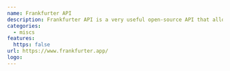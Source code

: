 ```yaml
---
name: Frankfurter API
description: Frankfurter API is a very useful open-source API that allows you to get access to a lot of data about foreign exchange rates posted by the European Central Bank.
categories:
  - miscs
features:
  https: false
url: https://www.frankfurter.app/
logo:
---
```

